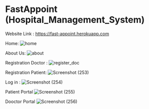 # FastAppoint (Hospital_Management_System)
Website Link : https://fast-appoint.herokuapp.com

Home:
![home](https://user-images.githubusercontent.com/98757259/179452625-b2b50df6-721e-4aaa-ba5a-9b06f7566ee8.png)

About Us:
![about](https://user-images.githubusercontent.com/98757259/179452662-ac2f73d9-b578-4497-ba4a-13d2427a2ecf.png)

Registration Doctor :
![register_doc](https://user-images.githubusercontent.com/98757259/179452673-c21eebc0-7606-4c9f-9bca-60514622d26c.png)

Registration Patient:
![Screenshot (253)](https://user-images.githubusercontent.com/98757259/179452681-ffa5e205-d6de-419a-821a-f00abee15aed.png)

Log in :
![Screenshot (254)](https://user-images.githubusercontent.com/98757259/179452695-c9ef14ec-a45a-431d-90e4-4002045c76cb.png)

Patient Portal
![Screenshot (255)](https://user-images.githubusercontent.com/98757259/179452709-8b5216c2-fe0f-465b-80d2-ab95853239c2.png)

Dooctor Portal
![Screenshot (256)](https://user-images.githubusercontent.com/98757259/179452721-fb55ea1d-d854-431a-8bb6-739db5aeb4cb.png)
